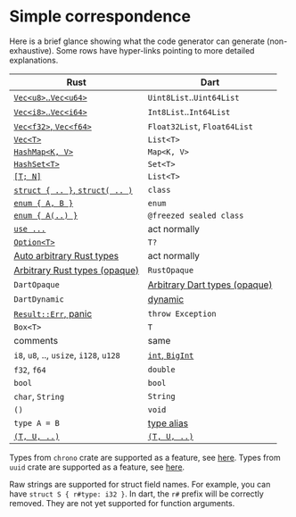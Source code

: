 # Simple correspondence

Here is a brief glance showing what the code generator can generate (non-exhaustive). Some rows have hyper-links
pointing to more detailed explanations.

| Rust                                                       | Dart                                                      |
|------------------------------------------------------------|-----------------------------------------------------------|
| [`Vec<u8>`..`Vec<u64>`](detailed/vec)                      | `Uint8List`..`Uint64List`                                 |
| [`Vec<i8>`..`Vec<i64>`](detailed/vec)                      | `Int8List`..`Int64List`                                   |
| [`Vec<f32>`, `Vec<f64>`](detailed/vec)                     | `Float32List`, `Float64List`                              |
| [`Vec<T>`](detailed/vec)                                   | `List<T>`                                                 |
| [`HashMap<K, V>`](detailed/map_set)                        | `Map<K, V>`                                               |
| [`HashSet<T>`](detailed/map_set)                           | `Set<T>`                                                  |
| [`[T; N]`](detailed/vec)                                   | `List<T>`                                                 |
| [`struct { .. }`, `struct( .. )`](detailed/struct)         | `class`                                                   |
| [`enum { A, B }`](detailed/enum)                           | `enum`                                                    |
| [`enum { A(..) }`](detailed/enum)                          | `@freezed sealed class`                                   |
| [`use ...`](external/same-crate)                           | act normally                                              |
| [`Option<T>`](detailed/option)                             | `T?`                                                      |
| [Auto arbitrary Rust types](../arbitrary/rust-auto-opaque) | act normally                                              |
| [Arbitrary Rust types (opaque)](../arbitrary/rust-opaque)  | `RustOpaque`                                              |
| `DartOpaque`                                               | [Arbitrary Dart types (opaque)](../arbitrary/dart-opaque) |
| `DartDynamic`                                              | [dynamic](../arbitrary/dart-dynamic)                      |
| [`Result::Err`, panic](return)                             | `throw Exception`                                         |
| `Box<T>`                                                   | `T`                                                       |
| comments                                                   | same                                                      |
| `i8`, `u8`, .., `usize`, `i128`, `u128`                    | [`int`, `BigInt`](detailed/primitive)                     |
| `f32`, `f64`                                               | `double`                                                  |
| `bool`                                                     | `bool`                                                    |
| `char`, `String`                                           | `String`                                                  |
| `()`                                                       | `void`                                                    |
| `type A = B`                                               | [type alias](detailed/alias)                              |
| [`(T, U, ..)`](detailed/tuple)                             | [`(T, U, ..)`](https://dart.dev/language/records)         |

Types from `chrono` crate are supported as a feature, see [here](detailed/chrono).
Types from `uuid` crate are supported as a feature, see [here](detailed/uuid).

Raw strings are supported for struct field names. For example, you can have `struct S { r#type: i32 }`. In dart,
the `r#` prefix will be correctly removed. They are not yet supported for function arguments.
